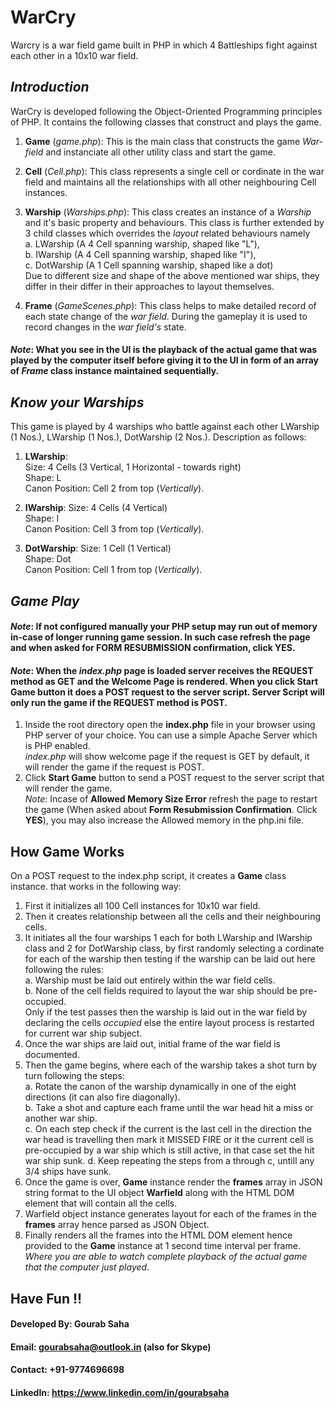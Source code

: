 # WarCry
Warcry is a war field game built in PHP in which 4 Battleships fight against each other in a 10x10 war field.

## *Introduction*
WarCry is developed following the Object-Oriented Programming principles of PHP. 
It contains the following classes that construct and plays the game.

1. **Game** (_game.php_): This is the main class that constructs the game *War-field* and instanciate all other utility class and start the game.

2. **Cell** (_Cell.php_): This class represents a single cell or cordinate in the war field and maintains all the relationships with all other neighbouring Cell instances.

3. **Warship** (_Warships.php_): This class creates an instance of a _Warship_ and it's basic property and behaviours. This class is further extended by 3 child classes which overrides the _layout_ related behaviours namely  
  a. LWarship (A 4 Cell spanning warship, shaped like "L"),  
  b. IWarship (A 4 Cell spanning warship, shaped like "I"),  
  c. DotWarship (A 1 Cell spanning warship, shaped like a dot)    
  Due to different size and shape of the above mentioned war ships, they differ in their differ in their approaches to layout themselves.

4. **Frame** (_GameScenes.php_): This class helps to make detailed record of each state change of the _war field_. During the gameplay it is used to record changes in the _war field's_ state.

#### _Note_: What you see in the UI is the playback of the actual game that was played by the computer itself before giving it to the UI in form of an array of _Frame_ class instance maintained sequentially.

## *Know your Warships*
This game is played by 4 warships who battle against each other LWarship (1 Nos.), LWarship (1 Nos.), DotWarship (2 Nos.).
Description as follows:
1. **LWarship**:  
   Size: 4 Cells (3 Vertical, 1 Horizontal - towards right)  
   Shape: L  
   Canon Position: Cell 2 from top (_Vertically_).
   
2. **IWarship**:
   Size: 4 Cells (4 Vertical)  
   Shape: I  
   Canon Position: Cell 3 from top (_Vertically_).
   
3. **DotWarship**:
   Size: 1 Cell (1 Vertical)  
   Shape: Dot  
   Canon Position: Cell 1 from top (_Vertically_).

## *Game Play*

#### _Note_: If not configured manually your PHP setup may run out of memory in-case of longer running game session. In such case refresh the page and when asked for **FORM RESUBMISSION** confirmation, click **YES**.

#### _Note_: When the _index.php_ page is loaded server receives the **REQUEST** method as **GET** and the Welcome Page is rendered. When you click **Start Game** button it does a POST request to the server script. Server Script will only run the game if the **REQUEST** method is **POST**.

1. Inside the root directory open the **index.php** file in your browser using PHP server of your choice. You can use a simple Apache Server which is PHP enabled.  
   _index.php_ will show welcome page if the request is GET by default, it will render the game if the request is POST.
2. Click **Start Game** button to send a POST request to the server script that will render the game.  
   _Note_: Incase of **Allowed Memory Size Error** refresh the page to restart the game (When asked about **Form Resubmission Confirmation**. Click **YES**), you may also increase the Allowed memory in the php.ini file.

## **How Game Works**
On a POST request to the index.php script, it creates a **Game** class instance. that works in the following way:

1. First it initializes all 100 Cell instances for 10x10 war field.
2. Then it creates relationship between all the cells and their neighbouring cells.
3. It initiates all the four warships 1 each for both LWarship and IWarship class and 2 for DotWarship class, by first randomly selecting a cordinate for each of the warship then testing if the warship can be laid out here following the rules:  
  a. Warship must be laid out entirely within the war field cells.  
  b. None of the cell fields required to layout the war ship should be pre-occupied.  
  Only if the test passes then the warship is laid out in the war field by declaring the cells _occupied_ else the entire layout process is restarted for current war ship subject.
4. Once the war ships are laid out, initial frame of the war field is documented.
5. Then the game begins, where each of the warship takes a shot turn by turn following the steps:  
   a. Rotate the canon of the warship dynamically in one of the eight directions (it can also fire diagonally).  
   b. Take a shot and capture each frame until the war head hit a miss or another war ship.  
   c. On each step check if the current is the last cell in the direction the war head is travelling then mark it MISSED FIRE or it the current cell is pre-occupied by a war ship which is still active, in that case set the hit war ship sunk.
   d. Keep repeating the steps from a through c, untill any 3/4 ships have sunk.
6. Once the game is over, **Game** instance render the **frames** array in JSON string format to the UI object **Warfield** along with the HTML DOM element that will contain all the cells.
7. Warfield object instance generates layout for each of the frames in the **frames** array hence parsed as JSON Object.
8. Finally renders all the frames into the HTML DOM element hence provided to the **Game** instance at 1 second time interval per frame. _Where you are able to watch complete playback of the actual game that the computer just played_.

## Have Fun !!


#### Developed By: Gourab Saha
#### Email: gourabsaha@outlook.in (also for Skype)
#### Contact: +91-9774696698
#### LinkedIn: https://www.linkedin.com/in/gourabsaha
